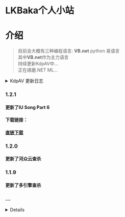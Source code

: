 # LKBaka个人小站<br>

# 介绍
> 目前会大概有三种编程语言: **VB.net** python 易语言<br>
> 其中**VB.net**作为主力语言<br>
> 持续更新KdpAV中...<br>
> 正在琢磨.NET ML...<br>


<details>
<summary>KdpAV 更新日志<summary>

### 1.2.1 
#### 更新了IU Song Part 6  
#### 下载链接：
#### [直链下载](files/KdpAV%201.2.1.7z)
### 1.2.0
#### 更新了河众云查杀
### 1.1.9
#### 更新了多引擎查杀
### ...

<details>